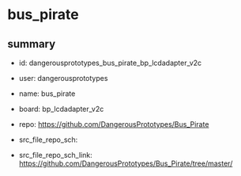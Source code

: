 # bus_pirate
 
## summary 
* id: dangerousprototypes_bus_pirate_bp_lcdadapter_v2c
* user: dangerousprototypes
* name: bus_pirate
* board: bp_lcdadapter_v2c
* repo: https://github.com/DangerousPrototypes/Bus_Pirate



* src_file_repo_sch: 
* src_file_repo_sch_link: https://github.com/DangerousPrototypes/Bus_Pirate/tree/master/






